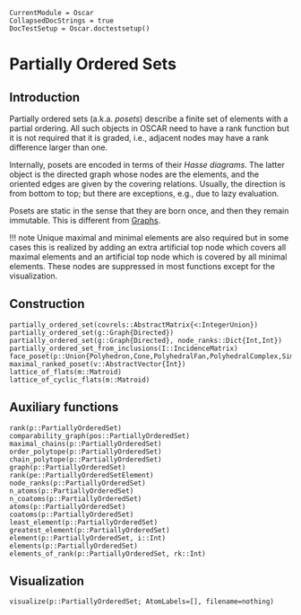 ```@meta
CurrentModule = Oscar
CollapsedDocStrings = true
DocTestSetup = Oscar.doctestsetup()
```

# Partially Ordered Sets

## Introduction

Partially ordered sets (a.k.a. *posets*) describe a finite set of elements with a partial ordering.
All such objects in OSCAR need to have a rank function but it is not required
that it is graded, i.e., adjacent nodes may have a rank difference larger than one.

Internally, posets are encoded in terms of their *Hasse diagrams*.
The latter object is the directed graph whose nodes are the elements, and the oriented edges are given by the covering relations.
Usually, the direction is from bottom to top; but there are exceptions, e.g., due to lazy evaluation.

Posets are static in the sense that they are born once, and then they remain immutable.
This is different from [Graphs](@ref).

!!! note
    Unique maximal and minimal elements are also required but in some cases this is realized by adding an extra
    artificial top node which covers all maximal elements and an artificial top node which is covered by all minimal elements.
    These nodes are suppressed in most functions except for the visualization.


## Construction

```@docs
partially_ordered_set(covrels::AbstractMatrix{<:IntegerUnion})
partially_ordered_set(g::Graph{Directed})
partially_ordered_set(g::Graph{Directed}, node_ranks::Dict{Int,Int})
partially_ordered_set_from_inclusions(I::IncidenceMatrix)
face_poset(p::Union{Polyhedron,Cone,PolyhedralFan,PolyhedralComplex,SimplicialComplex})
maximal_ranked_poset(v::AbstractVector{Int})
lattice_of_flats(m::Matroid)
lattice_of_cyclic_flats(m::Matroid)
```


## Auxiliary functions

```@docs
rank(p::PartiallyOrderedSet)
comparability_graph(pos::PartiallyOrderedSet)
maximal_chains(p::PartiallyOrderedSet)
order_polytope(p::PartiallyOrderedSet)
chain_polytope(p::PartiallyOrderedSet)
graph(p::PartiallyOrderedSet)
rank(pe::PartiallyOrderedSetElement)
node_ranks(p::PartiallyOrderedSet)
n_atoms(p::PartiallyOrderedSet)
n_coatoms(p::PartiallyOrderedSet)
atoms(p::PartiallyOrderedSet)
coatoms(p::PartiallyOrderedSet)
least_element(p::PartiallyOrderedSet)
greatest_element(p::PartiallyOrderedSet)
element(p::PartiallyOrderedSet, i::Int)
elements(p::PartiallyOrderedSet)
elements_of_rank(p::PartiallyOrderedSet, rk::Int)
```

## Visualization

```@docs
visualize(p::PartiallyOrderedSet; AtomLabels=[], filename=nothing)
```
